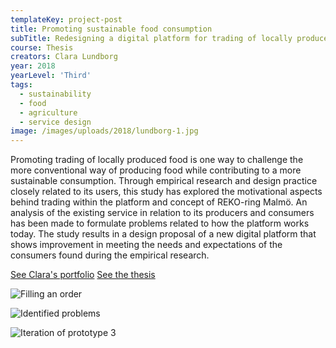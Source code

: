 ```yaml
---
templateKey: project-post
title: Promoting sustainable food consumption
subTitle: Redesigning a digital platform for trading of locally produced food
course: Thesis
creators: Clara Lundborg
year: 2018
yearLevel: 'Third'
tags:
  - sustainability
  - food
  - agriculture
  - service design
image: /images/uploads/2018/lundborg-1.jpg
---
```


Promoting trading of locally produced food is one way to challenge the more conventional way of producing food while contributing to a more sustainable consumption. Through empirical research and design practice closely related to its users, this study has explored the motivational aspects behind trading within the platform and concept of REKO-ring Malmö. An analysis of the existing service in relation to its producers and consumers has been made to formulate problems related to how the platform works today. The study results in a design proposal of a new digital platform that shows improvement in meeting the needs and expectations of the consumers found during the empirical research.

<a class="button" href="http://claralundborg.com/projects/exam-work">See Clara's portfolio</a> <a class="button" href="http://hdl.handle.net/2043/25650">See the thesis</a>

![Filling an order](/images/uploads/2018/lundborg-1.jpg 'Filling an order')

![Identified problems](/images/uploads/2018/lundborg-2.png 'Identified problems')

![Iteration of prototype 3](/images/uploads/2018/lundborg-29.png 'Iteration of prototype 3')
